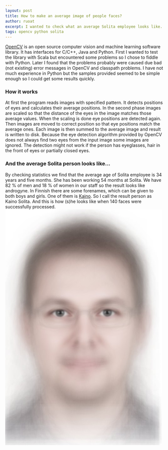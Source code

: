 ```yaml
---
layout: post
title: How to make an average image of people faces?
author: ruoat
excerpt: I wanted to check what an average Solita employee looks like. I had images of all Solita employees' faces, OpenCV-library, Python and some free time.
tags: opencv python solita
---
```

[OpenCV](http://opencv.org/) is an open source computer vision and machine learning software library. It has interfaces for C/C++, Java and Python. First I wanted to test the library with Scala but encountered some problems so I chose to fiddle with Python. Later I found that the problems probably were caused due bad (not existing) error messages in OpenCV and classpath problems.
I have not much experience in Python but the samples provided seemed to be simple enough so I could get some results quickly.

### How it works ###
At first the program reads images with specified pattern. It detects positions of eyes and calculates their average positions. In the second phase images are scaled so that the distance of the eyes in the image matches those average values. When the scaling is done eye positions are detected again.
Then images are moved to correct position so that eye positions match the average ones. Each image is then summed to the average image and result is written to disk.
Because the eye detection algorithm provided by OpenCV does not always find two eyes from the input image some images are ignored. The detection might not work if the person has eyeglasses, hair in the front of eyes or partially closed eyes. 

### And the average Solita person looks like... ###
By checking statistics we find that the average age of Solita employee is 34 years and five months. She has been working 54 months at Solita. We have 82 % of men and 18 % of women in our staff so the result looks like androgyne.
In Finnish there are some forenames, which can be given to both boys and girls. One of them is [Kaino](http://fi.wikipedia.org/wiki/Kaino). So I call the result person as Kaino Solita. And this is how (s)he looks like when 140 faces were successfully processed.
[![kaino_solita](/img/the-average-joe/small/average_solita_140.jpg)](/img/the-average-joe/average_solita_140.jpg)
